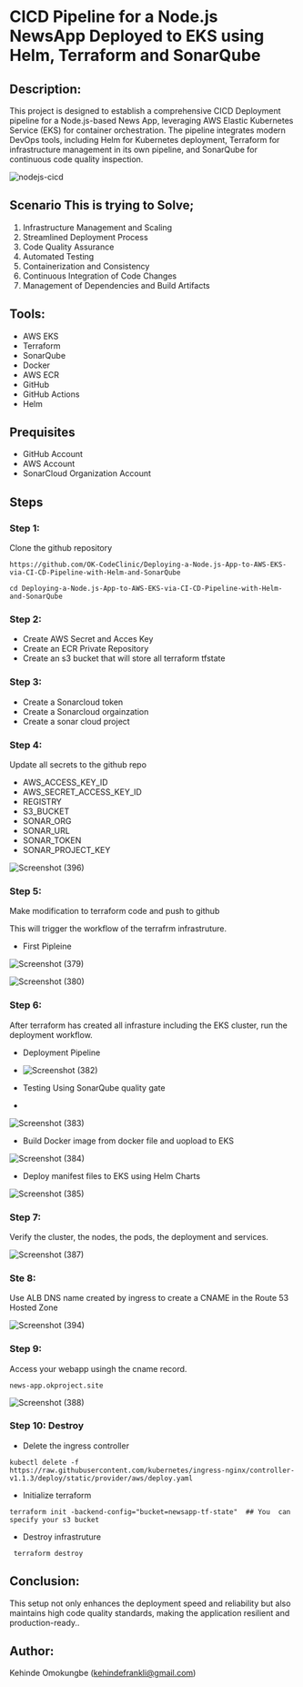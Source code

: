 # CICD Pipeline for a Node.js NewsApp Deployed to EKS using Helm, Terraform and SonarQube

## Description:
This project is designed to establish a comprehensive  CICD Deployment pipeline for a Node.js-based News App, leveraging AWS Elastic Kubernetes Service (EKS) for container orchestration. The pipeline integrates modern DevOps tools, including Helm for Kubernetes deployment, Terraform for infrastructure management in its own pipeline, and SonarQube for continuous code quality inspection.

![nodejs-cicd](https://github.com/user-attachments/assets/7077fd02-0763-42a5-86cd-4a25e157e123)


## Scenario This is trying to Solve;
1. Infrastructure Management and Scaling
2. Streamlined Deployment Process
3. Code Quality Assurance
4. Automated Testing
5. Containerization and Consistency
6. Continuous Integration of Code Changes
7. Management of Dependencies and Build Artifacts


## Tools:
- AWS EKS
- Terraform
- SonarQube
- Docker
- AWS ECR
- GitHub
- GitHub Actions
- Helm

## Prequisites
- GitHub Account
- AWS Account
- SonarCloud Organization Account

## Steps

### Step 1:
Clone the github repository
```
https://github.com/OK-CodeClinic/Deploying-a-Node.js-App-to-AWS-EKS-via-CI-CD-Pipeline-with-Helm-and-SonarQube

cd Deploying-a-Node.js-App-to-AWS-EKS-via-CI-CD-Pipeline-with-Helm-and-SonarQube
```

### Step 2:
- Create AWS Secret and Acces Key
- Create an ECR Private Repository
- Create an s3 bucket that will store all terraform tfstate


### Step 3:
- Create a Sonarcloud token
- Create a Sonarcloud orgainzation
- Create a sonar cloud project



### Step 4:
Update all secrets to the github repo
- AWS_ACCESS_KEY_ID
- AWS_SECRET_ACCESS_KEY_ID
- REGISTRY
- S3_BUCKET
- SONAR_ORG
- SONAR_URL
- SONAR_TOKEN
- SONAR_PROJECT_KEY

![Screenshot (396)](https://github.com/user-attachments/assets/db955752-45b4-4cd6-927a-e1fbd25914c6)


### Step 5:
Make modification to terraform code and push to github

This will trigger the workflow of the  terrafrm infrastruture.

- First Pipleine

![Screenshot (379)](https://github.com/user-attachments/assets/6bd50f85-f62f-4d71-abaa-0e6e0d12b785)

![Screenshot (380)](https://github.com/user-attachments/assets/ccab0741-5a57-4069-86b4-6af3de9b03d6)



### Step 6:
After terraform has created all infrasture including the EKS cluster, run the deployment workflow.

- Deployment Pipeline
- ![Screenshot (382)](https://github.com/user-attachments/assets/7596a098-c0f7-4dbd-9e84-b2157e9183a5)

- Testing Using SonarQube quality gate
- 
![Screenshot (383)](https://github.com/user-attachments/assets/489bbc80-a469-4446-8593-1df9d486c913)

- Build Docker image from docker file and uopload to EKS

![Screenshot (384)](https://github.com/user-attachments/assets/2128e111-7ea8-45d5-8113-39c6838cc969)

- Deploy manifest files to EKS using Helm Charts

![Screenshot (385)](https://github.com/user-attachments/assets/98d2b9de-9b1b-4434-b24e-817014b90c44)






### Step 7:
Verify the cluster, the nodes, the pods, the deployment and services.

![Screenshot (387)](https://github.com/user-attachments/assets/9cd41cfc-0fa6-412a-8c40-16290397870b)


### Ste 8:
Use ALB DNS name created by ingress to create a CNAME in the Route 53 Hosted Zone

![Screenshot (394)](https://github.com/user-attachments/assets/32ac94d1-617d-4c26-8281-49659f1f59d4)


### Step 9:
Access your webapp usingh the cname record.
```
news-app.okproject.site
```
![Screenshot (388)](https://github.com/user-attachments/assets/652aa900-2b02-4ece-a382-9d103a858c73)


### Step 10: Destroy
- Delete the ingress controller

```
kubectl delete -f https://raw.githubusercontent.com/kubernetes/ingress-nginx/controller-v1.1.3/deploy/static/provider/aws/deploy.yaml
```

- Initialize terraform
``` cd terraform/
terraform init -backend-config="bucket=newsapp-tf-state"  ## You  can specify your s3 bucket
```

- Destroy infrastruture
```
 terraform destroy
```

## Conclusion:
 This setup not only enhances the deployment speed and reliability but also maintains high code quality standards, making the application resilient and production-ready..


## Author:
Kehinde Omokungbe (kehindefrankli@gmail.com)

